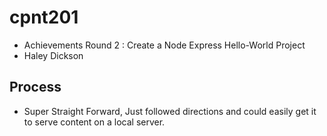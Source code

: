# cpnt201
- Achievements Round 2 : Create a Node Express Hello-World Project
- Haley Dickson

 ## Process
 - Super Straight Forward, Just followed directions and could easily get it to serve content on a local server. 
 

